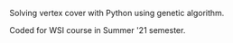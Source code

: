 Solving vertex cover with Python using genetic algorithm.  

Coded for WSI course in Summer '21 semester.
